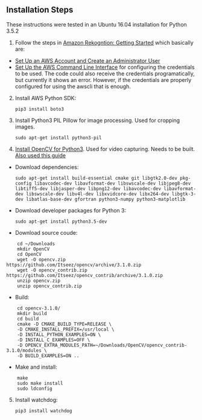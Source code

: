 ## Installation Steps

These instructions were tested in an Ubuntu 16.04 installation for Python 3.5.2

1. Follow the steps in [Amazon Rekogntion: Getting Started](http://docs.aws.amazon.com/rekognition/latest/dg/getting-started.html) which basically are:
  * [Set Up an AWS Account and Create an Administrator User](http://docs.aws.amazon.com/rekognition/latest/dg/setting-up.html)
  * [Set Up the AWS Command Line Interface](http://docs.aws.amazon.com/rekognition/latest/dg/setup-awscli.html) for configuring the credentials to be used. The code could also receive the credentials programatically, but currently it shows an error. However, if the credentials are properly configured for using the awscli that is enough.
2. Install AWS Python SDK:
   ```
   pip3 install boto3
   ```
3. Install Python3 PIL Pillow for image processing. Used for cropping images.
   ```
   sudo apt-get install python3-pil
   ```
4. [Install OpenCV for Python3](http://cyaninfinite.com/tutorials/installing-opencv-in-ubuntu-for-python-3/). Used for video capturing. Needs to be built. [Also used this guide](http://www.pyimagesearch.com/2016/10/24/ubuntu-16-04-how-to-install-opencv/)
  * Download dependencies:
    ```
    sudo apt-get install build-essential cmake git libgtk2.0-dev pkg-config libavcodec-dev libavformat-dev libswscale-dev libjpeg8-dev libtiff5-dev libjasper-dev libpng12-dev libavcodec-dev libavformat-dev libswscale-dev libv4l-dev libxvidcore-dev libx264-dev libgtk-3-dev libatlas-base-dev gfortran python3-numpy python3-matplotlib
    ```
  * Download developer packages for Python 3:
    ```
    sudo apt-get install python3.5-dev
    ```
  * Download source coude:
  ```
      cd ~/Downloads
      mkdir OpenCV
      cd OpenCV
      wget -O opencv.zip https://github.com/Itseez/opencv/archive/3.1.0.zip
      wget -O opencv_contrib.zip https://github.com/Itseez/opencv_contrib/archive/3.1.0.zip
      unzip opencv.zip
      unzip opencv_contrib.zip
  ```
  * Build:
  ```
      cd opencv-3.1.0/
      mkdir build
      cd build
      cmake -D CMAKE_BUILD_TYPE=RELEASE \
      -D CMAKE_INSTALL_PREFIX=/usr/local \
      -D INSTALL_PYTHON_EXAMPLES=ON \
      -D INSTALL_C_EXAMPLES=OFF \
      -D OPENCV_EXTRA_MODULES_PATH=~/Downloads/OpenCV/opencv_contrib-3.1.0/modules \
      -D BUILD_EXAMPLES=ON ..
  ```
  * Make and install:
  ```
      make
      sudo make install
      sudo ldconfig
  ```
5. Install watchdog:
   ```
   pip3 install watchdog
   ```